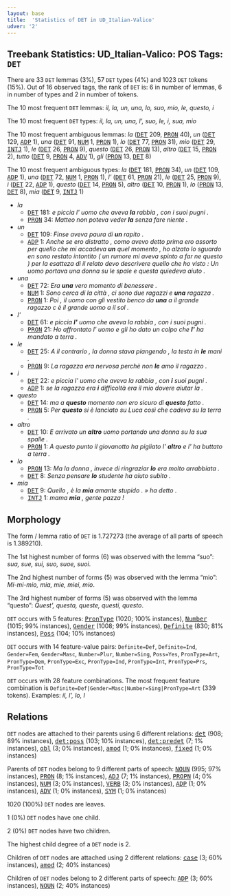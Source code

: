 ```yaml
---
layout: base
title:  'Statistics of DET in UD_Italian-Valico'
udver: '2'
---
```


## Treebank Statistics: UD_Italian-Valico: POS Tags: `DET`

There are 33 `DET` lemmas (3%), 57 `DET` types (4%) and 1023 `DET` tokens (15%).
Out of 16 observed tags, the rank of `DET` is: 6 in number of lemmas, 6 in number of types and 2 in number of tokens.

The 10 most frequent `DET` lemmas: <em>il, la, un, una, lo, suo, mio, le, questo, i</em>

The 10 most frequent `DET` types:  <em>il, la, un, una, l', suo, le, i, sua, mio</em>

The 10 most frequent ambiguous lemmas: <em>la</em> (<tt><a href="it_valico-pos-DET.html">DET</a></tt> 209, <tt><a href="it_valico-pos-PRON.html">PRON</a></tt> 40), <em>un</em> (<tt><a href="it_valico-pos-DET.html">DET</a></tt> 129, <tt><a href="it_valico-pos-ADP.html">ADP</a></tt> 1), <em>una</em> (<tt><a href="it_valico-pos-DET.html">DET</a></tt> 91, <tt><a href="it_valico-pos-NUM.html">NUM</a></tt> 1, <tt><a href="it_valico-pos-PRON.html">PRON</a></tt> 1), <em>lo</em> (<tt><a href="it_valico-pos-DET.html">DET</a></tt> 77, <tt><a href="it_valico-pos-PRON.html">PRON</a></tt> 31), <em>mio</em> (<tt><a href="it_valico-pos-DET.html">DET</a></tt> 29, <tt><a href="it_valico-pos-INTJ.html">INTJ</a></tt> 1), <em>le</em> (<tt><a href="it_valico-pos-DET.html">DET</a></tt> 26, <tt><a href="it_valico-pos-PRON.html">PRON</a></tt> 9), <em>questo</em> (<tt><a href="it_valico-pos-DET.html">DET</a></tt> 26, <tt><a href="it_valico-pos-PRON.html">PRON</a></tt> 13), <em>altro</em> (<tt><a href="it_valico-pos-DET.html">DET</a></tt> 15, <tt><a href="it_valico-pos-PRON.html">PRON</a></tt> 2), <em>tutto</em> (<tt><a href="it_valico-pos-DET.html">DET</a></tt> 9, <tt><a href="it_valico-pos-PRON.html">PRON</a></tt> 4, <tt><a href="it_valico-pos-ADV.html">ADV</a></tt> 1), <em>gli</em> (<tt><a href="it_valico-pos-PRON.html">PRON</a></tt> 13, <tt><a href="it_valico-pos-DET.html">DET</a></tt> 8)

The 10 most frequent ambiguous types:  <em>la</em> (<tt><a href="it_valico-pos-DET.html">DET</a></tt> 181, <tt><a href="it_valico-pos-PRON.html">PRON</a></tt> 34), <em>un</em> (<tt><a href="it_valico-pos-DET.html">DET</a></tt> 109, <tt><a href="it_valico-pos-ADP.html">ADP</a></tt> 1), <em>una</em> (<tt><a href="it_valico-pos-DET.html">DET</a></tt> 72, <tt><a href="it_valico-pos-NUM.html">NUM</a></tt> 1, <tt><a href="it_valico-pos-PRON.html">PRON</a></tt> 1), <em>l'</em> (<tt><a href="it_valico-pos-DET.html">DET</a></tt> 61, <tt><a href="it_valico-pos-PRON.html">PRON</a></tt> 21), <em>le</em> (<tt><a href="it_valico-pos-DET.html">DET</a></tt> 25, <tt><a href="it_valico-pos-PRON.html">PRON</a></tt> 9), <em>i</em> (<tt><a href="it_valico-pos-DET.html">DET</a></tt> 22, <tt><a href="it_valico-pos-ADP.html">ADP</a></tt> 1), <em>questo</em> (<tt><a href="it_valico-pos-DET.html">DET</a></tt> 14, <tt><a href="it_valico-pos-PRON.html">PRON</a></tt> 5), <em>altro</em> (<tt><a href="it_valico-pos-DET.html">DET</a></tt> 10, <tt><a href="it_valico-pos-PRON.html">PRON</a></tt> 1), <em>lo</em> (<tt><a href="it_valico-pos-PRON.html">PRON</a></tt> 13, <tt><a href="it_valico-pos-DET.html">DET</a></tt> 8), <em>mia</em> (<tt><a href="it_valico-pos-DET.html">DET</a></tt> 9, <tt><a href="it_valico-pos-INTJ.html">INTJ</a></tt> 1)


* <em>la</em>
  * <tt><a href="it_valico-pos-DET.html">DET</a></tt> 181: <em>e piccia l' uomo che aveva <b>la</b> rabbia , con i suoi pugni .</em>
  * <tt><a href="it_valico-pos-PRON.html">PRON</a></tt> 34: <em>Matteo non poteva veder <b>la</b> senza fare niente .</em>
* <em>un</em>
  * <tt><a href="it_valico-pos-DET.html">DET</a></tt> 109: <em>Finse aveva paura di <b>un</b> rapito .</em>
  * <tt><a href="it_valico-pos-ADP.html">ADP</a></tt> 1: <em>Anche se ero distratto , como avevo detto prima ero assorto per quello che mi accadeva <b>un</b> quel momento , ho alzato lo sguardo en sono restato intontito ( un rumore mi aveva spinto a far ne questo ) per la esatteza di il relato devo descrivere quello che ho visto : Un uomo portava una donna su le spale e questa quiedeva aiuto .</em>
* <em>una</em>
  * <tt><a href="it_valico-pos-DET.html">DET</a></tt> 72: <em>Era <b>una</b> vero momento di benessere .</em>
  * <tt><a href="it_valico-pos-NUM.html">NUM</a></tt> 1: <em>Sono cerca di la città , ci sono due ragazzi e <b>una</b> ragazza .</em>
  * <tt><a href="it_valico-pos-PRON.html">PRON</a></tt> 1: <em>Poi , il uomo con gli vestito benco da <b>una</b> a il grande ragazzo c è il grande uomo a il sol .</em>
* <em>l'</em>
  * <tt><a href="it_valico-pos-DET.html">DET</a></tt> 61: <em>e piccia <b>l'</b> uomo che aveva la rabbia , con i suoi pugni .</em>
  * <tt><a href="it_valico-pos-PRON.html">PRON</a></tt> 21: <em>Ho affrontato l' uomo e gli ho dato un colpo che <b>l'</b> ha mandato a terra .</em>
* <em>le</em>
  * <tt><a href="it_valico-pos-DET.html">DET</a></tt> 25: <em>A il contrario , la donna stava piangendo , la testa in <b>le</b> mani .</em>
  * <tt><a href="it_valico-pos-PRON.html">PRON</a></tt> 9: <em>La ragazza era nervosa perchè non <b>le</b> amo il ragazzo .</em>
* <em>i</em>
  * <tt><a href="it_valico-pos-DET.html">DET</a></tt> 22: <em>e piccia l' uomo che aveva la rabbia , con <b>i</b> suoi pugni .</em>
  * <tt><a href="it_valico-pos-ADP.html">ADP</a></tt> 1: <em>se la ragazza era <b>i</b> difficoltà era il mio dovere aiutar la .</em>
* <em>questo</em>
  * <tt><a href="it_valico-pos-DET.html">DET</a></tt> 14: <em>ma a <b>questo</b> momento non ero sicuro di <b>questo</b> fatto .</em>
  * <tt><a href="it_valico-pos-PRON.html">PRON</a></tt> 5: <em>Per <b>questo</b> si è lanciato su Luca così che cadeva su la terra .</em>
* <em>altro</em>
  * <tt><a href="it_valico-pos-DET.html">DET</a></tt> 10: <em>E arrivato un <b>altro</b> uomo portando una donna su la sua spalle .</em>
  * <tt><a href="it_valico-pos-PRON.html">PRON</a></tt> 1: <em>A questo punto il giovanotto ha pigliato l' <b>altro</b> e l' ha buttato a terra .</em>
* <em>lo</em>
  * <tt><a href="it_valico-pos-PRON.html">PRON</a></tt> 13: <em>Ma la donna , invece di ringraziar <b>lo</b> era molto arrabbiata .</em>
  * <tt><a href="it_valico-pos-DET.html">DET</a></tt> 8: <em>Senza pensare <b>lo</b> studente ha aiuto subito .</em>
* <em>mia</em>
  * <tt><a href="it_valico-pos-DET.html">DET</a></tt> 9: <em>Quello , è la <b>mia</b> amante stupido . » ha detto .</em>
  * <tt><a href="it_valico-pos-INTJ.html">INTJ</a></tt> 1: <em>mama <b>mia</b> , gente pazza !</em>

## Morphology

The form / lemma ratio of `DET` is 1.727273 (the average of all parts of speech is 1.389210).

The 1st highest number of forms (6) was observed with the lemma “suo”: <em>sua, sue, sui, suo, suoe, suoi</em>.

The 2nd highest number of forms (5) was observed with the lemma “mio”: <em>Mi-mi-mio, mia, mie, miei, mio</em>.

The 3rd highest number of forms (5) was observed with the lemma “questo”: <em>Quest', questa, queste, questi, questo</em>.

`DET` occurs with 5 features: <tt><a href="it_valico-feat-PronType.html">PronType</a></tt> (1020; 100% instances), <tt><a href="it_valico-feat-Number.html">Number</a></tt> (1015; 99% instances), <tt><a href="it_valico-feat-Gender.html">Gender</a></tt> (1008; 99% instances), <tt><a href="it_valico-feat-Definite.html">Definite</a></tt> (830; 81% instances), <tt><a href="it_valico-feat-Poss.html">Poss</a></tt> (104; 10% instances)

`DET` occurs with 14 feature-value pairs: `Definite=Def`, `Definite=Ind`, `Gender=Fem`, `Gender=Masc`, `Number=Plur`, `Number=Sing`, `Poss=Yes`, `PronType=Art`, `PronType=Dem`, `PronType=Exc`, `PronType=Ind`, `PronType=Int`, `PronType=Prs`, `PronType=Tot`

`DET` occurs with 28 feature combinations.
The most frequent feature combination is `Definite=Def|Gender=Masc|Number=Sing|PronType=Art` (339 tokens).
Examples: <em>il, l', lo, l</em>


## Relations

`DET` nodes are attached to their parents using 6 different relations: <tt><a href="it_valico-dep-det.html">det</a></tt> (908; 89% instances), <tt><a href="it_valico-dep-det-poss.html">det:poss</a></tt> (103; 10% instances), <tt><a href="it_valico-dep-det-predet.html">det:predet</a></tt> (7; 1% instances), <tt><a href="it_valico-dep-obl.html">obl</a></tt> (3; 0% instances), <tt><a href="it_valico-dep-amod.html">amod</a></tt> (1; 0% instances), <tt><a href="it_valico-dep-fixed.html">fixed</a></tt> (1; 0% instances)

Parents of `DET` nodes belong to 9 different parts of speech: <tt><a href="it_valico-pos-NOUN.html">NOUN</a></tt> (995; 97% instances), <tt><a href="it_valico-pos-PRON.html">PRON</a></tt> (8; 1% instances), <tt><a href="it_valico-pos-ADJ.html">ADJ</a></tt> (7; 1% instances), <tt><a href="it_valico-pos-PROPN.html">PROPN</a></tt> (4; 0% instances), <tt><a href="it_valico-pos-NUM.html">NUM</a></tt> (3; 0% instances), <tt><a href="it_valico-pos-VERB.html">VERB</a></tt> (3; 0% instances), <tt><a href="it_valico-pos-ADP.html">ADP</a></tt> (1; 0% instances), <tt><a href="it_valico-pos-ADV.html">ADV</a></tt> (1; 0% instances), <tt><a href="it_valico-pos-SYM.html">SYM</a></tt> (1; 0% instances)

1020 (100%) `DET` nodes are leaves.

1 (0%) `DET` nodes have one child.

2 (0%) `DET` nodes have two children.

The highest child degree of a `DET` node is 2.

Children of `DET` nodes are attached using 2 different relations: <tt><a href="it_valico-dep-case.html">case</a></tt> (3; 60% instances), <tt><a href="it_valico-dep-amod.html">amod</a></tt> (2; 40% instances)

Children of `DET` nodes belong to 2 different parts of speech: <tt><a href="it_valico-pos-ADP.html">ADP</a></tt> (3; 60% instances), <tt><a href="it_valico-pos-NOUN.html">NOUN</a></tt> (2; 40% instances)

